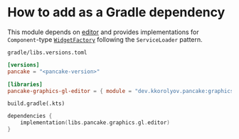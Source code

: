 # How to add as a Gradle dependency

This module depends on [editor](../../../editor/howto-gradle.md) and provides implementations for `Component`-type [`WidgetFactory`](../../editor/src/main/kotlin/dev/kkorolyov/pancake/editor/factory/WidgetFactory.kt) following the `ServiceLoader` pattern.

`gradle/libs.versions.toml`

```toml
[versions]
pancake = "<pancake-version>"

[libraries]
pancake-graphics-gl-editor = { module = "dev.kkorolyov.pancake:graphics-gl-editor", version.ref = "pancake" }
```

`build.gradle(.kts)`

```kotlin
dependencies {
	implementation(libs.pancake.graphics.gl.editor)
}
```
